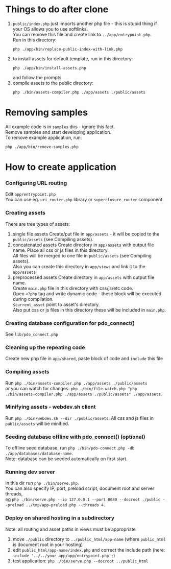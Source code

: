 # Things to do after clone
1) `public/index.php` just imports another php file - this is stupid thing if your OS allows you to use softlinks.  
	You can remove this file and create link to `../app/entrypoint.php`.  
	Run in this directory:  
	```
	php ./app/bin/replace-public-index-with-link.php
	```
2) to install assets for default template, run in this directory:  
	```
	php ./app/bin/install-assets.php
	```
	and follow the prompts
3) compile assets to the public directory:  
	```
	php ./bin/assets-compiler.php ./app/assets ./public/assets
	```

# Removing samples
All example code is in `samples` dirs - ignore this fact.  
Remove samples and start developing application.  
To remove example application, run:  
```
php ./app/bin/remove-samples.php
```

# How to create application

### Configuring URL routing
Edit `app/entrypoint.php`  
You can use eg. `uri_router.php` library or `superclosure_router` component.

### Creating assets
There are tree types of assets:
1) single file assets
	Create/put file in `app/assets` - it will be copied to the `public/assets` (see Compiling assets).
2) concatenated assets
	Create directory in `app/assets` with output file name. Place all css or js files in this directory.  
	All files will be merged to one file in `public/assets`  (see Compiling assets).  
	Also you can create this directory in `app/views` and link it to the `app/assets`
3) preprocessed assets
	Create directory in `app/assets` with output file name.  
	Create `main.php` file in this directory with css/js/etc code.  
	Open `<?php` tag and write dynamic code - these block will be executed during compilation.  
	`$current_asset` point to asset's directory.  
	Also put css or js files in this directory these will be included in `main.php`.

### Creating database configuration for pdo_connect()
See `lib/pdo_connect.php`

### Cleaning up the repeating code
Create new php file in `app/shared`, paste block of code and `include` this file

### Compiling assets
Run `php ./bin/assets-compiler.php ./app/assets ./public/assets`  
or you can watch for changes: `php ./bin/file-watch.php "php ./bin/assets-compiler.php ./app/assets ./public/assets" ./app/assets`.

### Minifying assets - webdev.sh client
Run `php ./bin/webdev.sh --dir ./public/assets`. All css and js files in `public/assets` will be minified.

### Seeding database offline with pdo_connect() (optional)
To offline seed database, run `php ./bin/pdo-connect.php -db ./app/databases/database-name`.  
Note: database can be seeded automatically on first start.

### Running dev server
In this dir run `php ./bin/serve.php`.  
You can also specify IP, port, preload script, document root and server threads,  
eg `php ./bin/serve.php --ip 127.0.0.1 --port 8080 --docroot ./public --preload ../tmp/app-preload.php --threads 4`.

### Deploy on shared hosting in a subdirectory
Note: all routing and asset paths in views must be appropriate
1) move `./public` directory to `../public_html/app-name` (where `public_html` is document root in your hosting)
2) edit `public_html/app-name/index.php` and correct the include path (here: `include '../../your-app/app/entrypoint.php';`)
3) test application: `php ./bin/serve.php --docroot ../public_html`
